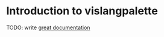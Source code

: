 # Introduction to vislangpalette

TODO: write [great documentation](http://jacobian.org/writing/what-to-write/)
